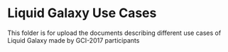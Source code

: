 # Liquid Galaxy Use Cases
This folder is for upload the documents describing different use cases of Liquid Galaxy made by GCI-2017 participants

